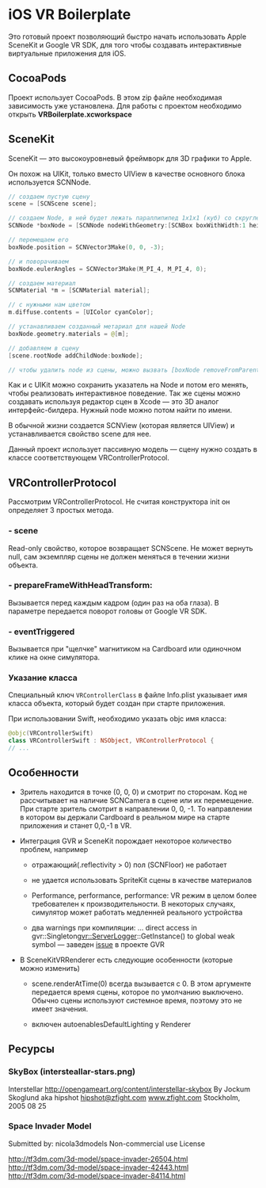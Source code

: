 # iOS VR Boilerplate 

Это готовый проект позволяющий быстро начать использовать Apple SceneKit и Google VR SDK, для того чтобы создавать интерактивные виртуальные приложения для iOS.   

## CocoaPods 

Проект использует CocoaPods. В этом zip файле необходимая зависимость уже установлена. Для работы с проектом необходимо открыть **VRBoilerplate.xcworkspace**

## SceneKit 

SceneKit — это высокоуровневый фреймворк для 3D графики то Apple.

Он похож на UIKit, только вместо UIView в качестве основного блока используется SCNNode. 

```swift
// создаем пустую сцену
scene = [SCNScene scene];

// создаем Node, в ней будет лежать параллипипед 1x1x1 (куб) со скругленными углами
SCNNode *boxNode = [SCNNode nodeWithGeometry:[SCNBox boxWithWidth:1 height:1 length:1 chamferRadius:0.2]];

// перемещаем его
boxNode.position = SCNVector3Make(0, 0, -3);

// и поворачиваем
boxNode.eulerAngles = SCNVector3Make(M_PI_4, M_PI_4, 0);

// создаем материал
SCNMaterial *m = [SCNMaterial material];

// с нужными нам цветом
m.diffuse.contents = [UIColor cyanColor];

// устанавливаем созданный метариал для нашей Node
boxNode.geometry.materials = @[m];

// добавляем в сцену
[scene.rootNode addChildNode:boxNode];

// чтобы удалить node из сцены, можно вызвать [boxNode removeFromParentNode];
```

Как и с UIKit можно сохранить указатель на Node и потом его менять, чтобы реализовать интерактивное поведение. Так же сцены можно создавать используя редактор сцен в Xcode — это 3D аналог интерфейс-билдера. Нужный node можно потом найти по имени.   

В обычной жизни создается SCNView (которая является UIView) и устанавливается свойство scene для нее. 

Данный проект использует пассивную модель — сцену нужно создать в классе соответствующем VRControllerProtocol.  


## VRControllerProtocol 

Рассмотрим VRControllerProtocol. Не считая конструктора init он определяет 3 простых метода.

### - scene 

Read-only свойство, которое возвращает SCNScene. Не может вернуть null, сам экземпляр сцены не должен меняться в течении жизни объекта.

### - prepareFrameWithHeadTransform:

Вызывается перед каждым кадром (один раз на оба глаза). В параметре передается поворот головы от Google VR SDK. 

### - eventTriggered

Вызывается при "щелчке" магнитиком на Cardboard или одиночном клике на окне симулятора. 


### Указание класса  

Специальный ключ `VRControllerClass` в файле Info.plist указывает имя класса объекта, который будет создан при старте приложения. 

При использовании Swift, необходимо указать objc имя класса: 

```swift 
@objc(VRControllerSwift)
class VRControllerSwift : NSObject, VRControllerProtocol {
// ...
```


## Особенности  

- Зритель находится в точке (0, 0, 0) и смотрит по сторонам.  Код не рассчитывает на наличие SCNCamera в сцене или их перемещение. При старте зритель смотрит в направлении 0, 0, -1. То направлении в котором вы держали Cardboard в реальном мире на старте приложения и станет 0,0,-1 в VR. 

- Интеграция GVR и SceneKit порождает некоторое количество проблем, например 

    - отражающий(.reflectivity > 0) пол (SCNFloor) не работает 
    
    - не удается использовать SpriteKit сцены в качестве материалов 

    - Performance, performance, performance: VR режим в целом более требователен к производительности. В некоторых случаях, симулятор может работать медленней реального устройства

    - два warnings при компиляции: … direct access in gvr::Singleton<gvr::ServerLogger>::GetInstance() to global weak symbol — заведен [issue](https://github.com/googlevr/gvr-ios-sdk/issues/22) в проекте GVR

- В SceneKitVRRenderer есть следующие особенности (которые можно изменить) 

    - scene.renderAtTime(0) всегда вызывается с 0. В этом аргументе передается время сцены, которое по умолчанию выключено. Обычно сцены используют системное время, поэтому это не имеет значения. 

    - включен autoenablesDefaultLighting у Renderer 


## Ресурсы

### SkyBox (intersteallar-stars.png)

Interstellar 
http://opengameart.org/content/interstellar-skybox
By Jockum Skoglund aka hipshot
hipshot@zfight.com
www.zfight.com
Stockholm, 2005 08 25


### Space Invader Model 

Submitted by:
nicola3dmodels
Non-commercial use License

http://tf3dm.com/3d-model/space-invader-26504.html
http://tf3dm.com/3d-model/space-invader-42443.html
http://tf3dm.com/3d-model/space-invader-84114.html



